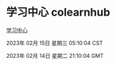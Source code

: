 # 学习中心 colearnhub
[学习中心](http://:56308/colearnhub/)

2023年 02月 15日 星期三 05:10:04 CST

2023年 02月 14日 星期二 21:10:04 GMT
